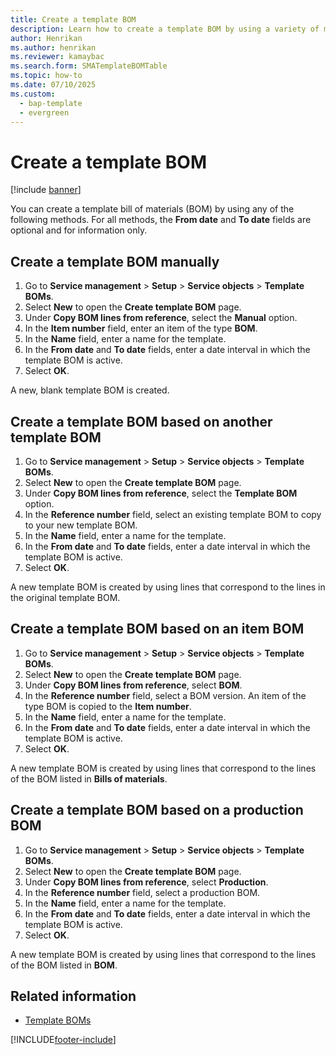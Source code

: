 ```yaml
---
title: Create a template BOM   
description: Learn how to create a template BOM by using a variety of methods with processes for creating BOM templates either manually or based on other template BOMs. 
author: Henrikan
ms.author: henrikan
ms.reviewer: kamaybac
ms.search.form: SMATemplateBOMTable
ms.topic: how-to
ms.date: 07/10/2025
ms.custom: 
  - bap-template
  - evergreen
---
```


# Create a template BOM

[!include [banner](../includes/banner.md)]

You can create a template bill of materials (BOM) by using any of the following methods. For all methods, the **From date** and **To date** fields are optional and for information only.

## Create a template BOM manually

1. Go to **Service management** \> **Setup** \> **Service objects** \> **Template BOMs**.
1. Select **New** to open the **Create template BOM** page.
1. Under **Copy BOM lines from reference**, select the **Manual** option.
1. In the **Item number** field, enter an item of the type **BOM**.
1. In the **Name** field, enter a name for the template.
1. In the **From date** and **To date** fields, enter a date interval in which the template BOM is active.
1. Select **OK**.

A new, blank template BOM is created.

## Create a template BOM based on another template BOM

1. Go to **Service management** \> **Setup** \> **Service objects** \> **Template BOMs**.
1. Select **New** to open the **Create template BOM** page.
1. Under **Copy BOM lines from reference**, select the **Template BOM** option.
1. In the **Reference number** field, select an existing template BOM to copy to your new template BOM.
1. In the **Name** field, enter a name for the template.
1. In the **From date** and **To date** fields, enter a date interval in which the template BOM is active.
1. Select **OK**.

A new template BOM is created by using lines that correspond to the lines in the original template BOM.

## Create a template BOM based on an item BOM

1. Go to **Service management** \> **Setup** \> **Service objects** \> **Template BOMs**.
1. Select **New** to open the **Create template BOM** page.
1. Under **Copy BOM lines from reference**, select **BOM**.
1. In the **Reference number** field, select a BOM version. An item of the type BOM is copied to the **Item number**.
1. In the **Name** field, enter a name for the template.
1. In the **From date** and **To date** fields, enter a date interval in which the template BOM is active.
1. Select **OK**.

A new template BOM is created by using lines that correspond to the lines of the BOM listed in **Bills of materials**.

## Create a template BOM based on a production BOM

1. Go to **Service management** \> **Setup** \> **Service objects** \> **Template BOMs**.
1. Select **New** to open the **Create template BOM** page.
1. Under **Copy BOM lines from reference**, select **Production**.
1. In the **Reference number** field, select a production BOM.
1. In the **Name** field, enter a name for the template.
1. In the **From date** and **To date** fields, enter a date interval in which the template BOM is active.
1. Select **OK**.

A new template BOM is created by using lines that correspond to the lines of the BOM listed in **BOM**.

## Related information

- [Template BOMs](template-boms.md)

[!INCLUDE[footer-include](../../includes/footer-banner.md)]

